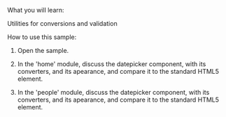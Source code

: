 What you will learn:

Utilities for conversions and validation

How to use this sample:

1. Open the sample.

2. In the 'home' module, discuss the datepicker component, with its converters, 
   and its apearance, and compare it to the standard HTML5 element.

3. In the 'people' module, discuss the datepicker component, with its converters, 
   and its apearance, and compare it to the standard HTML5 element.
